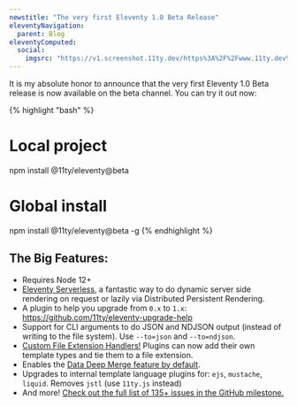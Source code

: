 ```yaml
---
newstitle: "The very first Eleventy 1.0 Beta Release"
eleventyNavigation:
  parent: Blog
eleventyComputed:
  social:
    imgsrc: "https://v1.screenshot.11ty.dev/https%3A%2F%2Fwww.11ty.dev%2F/opengraph/_1/"
---
```

It is my absolute honor to announce that the very first Eleventy 1.0 Beta release is now available on the beta channel. You can try it out now:

{% highlight "bash" %}
# Local project
npm install @11ty/eleventy@beta

# Global install
npm install @11ty/eleventy@beta -g
{% endhighlight %}

## The Big Features:

* Requires Node 12+
* [Eleventy Serverless](https://www.11ty.dev/docs/plugins/serverless/), a fantastic way to do dynamic server side rendering on request or lazily via Distributed Persistent Rendering.
* A plugin to help you upgrade from `0.x` to `1.x`: https://github.com/11ty/eleventy-upgrade-help
* Support for CLI arguments to do JSON and NDJSON output (instead of writing to the file system). Use `--to=json` and `--to=ndjson`.
* [Custom File Extension Handlers!](https://github.com/11ty/eleventy/issues/117) Plugins can now add their own template types and tie them to a file extension.
* Enables the [Data Deep Merge feature by default](https://www.11ty.dev/docs/data-deep-merge/).
* Upgrades to internal template language plugins for: `ejs`, `mustache`, `liquid`. Removes `jstl` (use `11ty.js` instead)
* And more! [Check out the full list of 135+ issues in the GitHub milestone.](https://github.com/11ty/eleventy/milestone/32?closed=1)